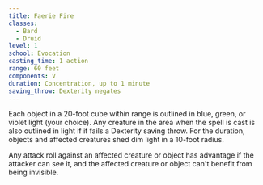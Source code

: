 ```yaml
---
title: Faerie Fire
classes:
  - Bard
  - Druid
level: 1
school: Evocation
casting_time: 1 action
range: 60 feet
components: V
duration: Concentration, up to 1 minute
saving_throw: Dexterity negates
---
```


Each object in a 20-foot cube within range is outlined in blue, green, or violet light (your choice). Any creature in the area when the spell is cast is also outlined in light if it fails a Dexterity saving throw. For the duration, objects and affected creatures shed dim light in a 10-foot radius.

Any attack roll against an affected creature or object has advantage if the attacker can see it, and the affected creature or object can't benefit from being invisible.
